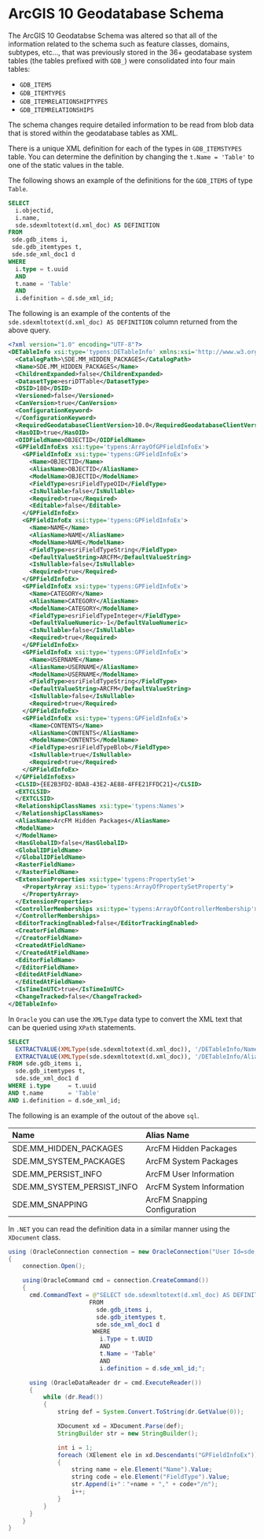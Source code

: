 # ArcGIS 10 Geodatabase Schema
The ArcGIS 10 Geodatabse Schema was altered so that all of the information related to the schema such as feature classes, domains, subtypes, etc..., that was previously stored in the 36+ geodatabase system tables (the tables prefixed with `GDB_`) were consolidated into four main tables:
- `GDB_ITEMS`
- `GDB_ITEMTYPES`
- `GDB_ITEMRELATIONSHIPTYPES`
- `GDB_ITEMRELATIONSHIPS`

The schema changes require detailed information to be read from blob data that is stored within the geodatabase tables as XML.

There is a unique XML definition for each of the types in `GDB_ITEMSTYPES` table. You can determine the definition by changing the `t.Name = 'Table'` to one of the static values in the table.

The following shows an example of the definitions for the `GDB_ITEMS` of type `Table`.

```sql
SELECT
  i.objectid,
  i.name,
  sde.sdexmltotext(d.xml_doc) AS DEFINITION
FROM
 sde.gdb_items i,
 sde.gdb_itemtypes t,
 sde.sde_xml_doc1 d
WHERE
  i.type = t.uuid
  AND
  t.name = 'Table'
  AND
  i.definition = d.sde_xml_id;
```

The following is an example of the contents of the `sde.sdexmltotext(d.xml_doc) AS DEFINITION` column returned from the above query.

```xml
<?xml version="1.0" encoding="UTF-8"?>
<DETableInfo xsi:type='typens:DETableInfo' xmlns:xsi='http://www.w3.org/2001/XMLSchema-instance' xmlns:xs='http://www.w3.org/2001/XMLSchema' xmlns:typens='http://www.esri.com/schemas/ArcGIS/10.1'>
  <CatalogPath>\SDE.MM_HIDDEN_PACKAGES</CatalogPath>
  <Name>SDE.MM_HIDDEN_PACKAGES</Name>
  <ChildrenExpanded>false</ChildrenExpanded>
  <DatasetType>esriDTTable</DatasetType>
  <DSID>180</DSID>
  <Versioned>false</Versioned>
  <CanVersion>true</CanVersion>
  <ConfigurationKeyword>
  </ConfigurationKeyword>
  <RequiredGeodatabaseClientVersion>10.0</RequiredGeodatabaseClientVersion>
  <HasOID>true</HasOID>
  <OIDFieldName>OBJECTID</OIDFieldName>
  <GPFieldInfoExs xsi:type='typens:ArrayOfGPFieldInfoEx'>
    <GPFieldInfoEx xsi:type='typens:GPFieldInfoEx'>
      <Name>OBJECTID</Name>
      <AliasName>OBJECTID</AliasName>
      <ModelName>OBJECTID</ModelName>
      <FieldType>esriFieldTypeOID</FieldType>
      <IsNullable>false</IsNullable>
      <Required>true</Required>
      <Editable>false</Editable>
    </GPFieldInfoEx>
    <GPFieldInfoEx xsi:type='typens:GPFieldInfoEx'>
      <Name>NAME</Name>
      <AliasName>NAME</AliasName>
      <ModelName>NAME</ModelName>
      <FieldType>esriFieldTypeString</FieldType>
      <DefaultValueString>ARCFM</DefaultValueString>
      <IsNullable>false</IsNullable>
      <Required>true</Required>
    </GPFieldInfoEx>
    <GPFieldInfoEx xsi:type='typens:GPFieldInfoEx'>
      <Name>CATEGORY</Name>
      <AliasName>CATEGORY</AliasName>
      <ModelName>CATEGORY</ModelName>
      <FieldType>esriFieldTypeInteger</FieldType>
      <DefaultValueNumeric>-1</DefaultValueNumeric>
      <IsNullable>false</IsNullable>
      <Required>true</Required>
    </GPFieldInfoEx>
    <GPFieldInfoEx xsi:type='typens:GPFieldInfoEx'>
      <Name>USERNAME</Name>
      <AliasName>USERNAME</AliasName>
      <ModelName>USERNAME</ModelName>
      <FieldType>esriFieldTypeString</FieldType>
      <DefaultValueString>ARCFM</DefaultValueString>
      <IsNullable>false</IsNullable>
      <Required>true</Required>
    </GPFieldInfoEx>
    <GPFieldInfoEx xsi:type='typens:GPFieldInfoEx'>
      <Name>CONTENTS</Name>
      <AliasName>CONTENTS</AliasName>
      <ModelName>CONTENTS</ModelName>
      <FieldType>esriFieldTypeBlob</FieldType>
      <IsNullable>true</IsNullable>
      <Required>true</Required>
    </GPFieldInfoEx>
  </GPFieldInfoExs>
  <CLSID>{EE2B3FD2-8DA8-43E2-AE88-4FFE21FFDC21}</CLSID>
  <EXTCLSID>
  </EXTCLSID>
  <RelationshipClassNames xsi:type='typens:Names'>
  </RelationshipClassNames>
  <AliasName>ArcFM Hidden Packages</AliasName>
  <ModelName>
  </ModelName>
  <HasGlobalID>false</HasGlobalID>
  <GlobalIDFieldName>
  </GlobalIDFieldName>
  <RasterFieldName>
  </RasterFieldName>
  <ExtensionProperties xsi:type='typens:PropertySet'>
    <PropertyArray xsi:type='typens:ArrayOfPropertySetProperty'>
    </PropertyArray>
  </ExtensionProperties>
  <ControllerMemberships xsi:type='typens:ArrayOfControllerMembership'>
  </ControllerMemberships>
  <EditorTrackingEnabled>false</EditorTrackingEnabled>
  <CreatorFieldName>
  </CreatorFieldName>
  <CreatedAtFieldName>
  </CreatedAtFieldName>
  <EditorFieldName>
  </EditorFieldName>
  <EditedAtFieldName>
  </EditedAtFieldName>
  <IsTimeInUTC>true</IsTimeInUTC>
  <ChangeTracked>false</ChangeTracked>
</DETableInfo>
```

In `Oracle` you can use the `XMLType` data type to convert the XML text that can be queried using `XPath` statements.

```sql
SELECT
  EXTRACTVALUE(XMLType(sde.sdexmltotext(d.xml_doc)), '/DETableInfo/Name') AS "Name",
  EXTRACTVALUE(XMLType(sde.sdexmltotext(d.xml_doc)), '/DETableInfo/AliasName') AS "Alias Name"
FROM sde.gdb_items i,
  sde.gdb_itemtypes t,
  sde.sde_xml_doc1 d
WHERE i.type     = t.uuid
AND t.name       = 'Table'
AND i.definition = d.sde_xml_id;
```

The following is an example of the outout of the above `sql`.

Name                       | Alias Name
:------------------------- | :---------------------------
SDE.MM_HIDDEN_PACKAGES     | ArcFM Hidden Packages
SDE.MM_SYSTEM_PACKAGES     | ArcFM System Packages
SDE.MM_PERSIST_INFO        | ArcFM User Information
SDE.MM_SYSTEM_PERSIST_INFO | ArcFM System Information
SDE.MM_SNAPPING            | ArcFM Snapping Configuration

In `.NET` you can read the definition data in a similar manner using the `XDocument` class.

```java
using (OracleConnection connection = new OracleConnection("User Id=sde;Password=sde;Data Source=sid;"))
{
    connection.Open();      

    using(OracleCommand cmd = connection.CreateCommand())
    {
      cmd.CommandText = @"SELECT sde.sdexmltotext(d.xml_doc) AS DEFINITION
                       FROM
                         sde.gdb_items i,
                         sde.gdb_itemtypes t,
                         sde.sde_xml_doc1 d
                        WHERE
                          i.Type = t.UUID
                          AND
                          t.Name = 'Table'
                          AND
                          i.definition = d.sde_xml_id;";

      using (OracleDataReader dr = cmd.ExecuteReader())
      {
          while (dr.Read())
          {
              string def = System.Convert.ToString(dr.GetValue(0));

              XDocument xd = XDocument.Parse(def);
              StringBuilder str = new StringBuilder();

              int i = 1;
              foreach (XElement ele in xd.Descendants("GPFieldInfoEx"))
              {
                  string name = ele.Element("Name").Value;
                  string code = ele.Element("FieldType").Value;
                  str.Append(i+"："+name + "," + code+"/n");
                  i++;
              }          
          }   
      }
    }
}
```
